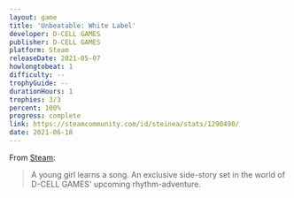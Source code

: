 ```yaml
---
layout: game
title: 'Unbeatable: White Label'
developer: D-CELL GAMES
publisher: D-CELL GAMES
platform: Steam
releaseDate: 2021-05-07
howlongtobeat: 1
difficulty: --
trophyGuide: --
durationHours: 1
trophies: 3/3
percent: 100%
progress: complete
link: https://steamcommunity.com/id/steinea/stats/1290490/
date: 2021-06-18
---
```


From [Steam](https://store.steampowered.com/app/1290490/UNBEATABLE_white_label/):

> A young girl learns a song. An exclusive side-story set in the world of D-CELL GAMES' upcoming rhythm-adventure.

